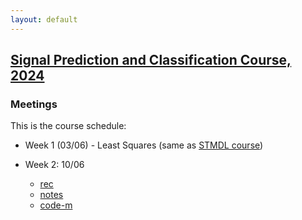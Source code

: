 ```yaml
---
layout: default
---
```


## [Signal Prediction and Classification Course, 2024](/suppl/ts2/ts2_main2024)

### Meetings
This is the course schedule:

* Week 1 (03/06) - Least Squares (same as [STMDL course](/suppl/ts1/ts1_main2024))

* Week 2: 10/06
  * [rec]()
  * [notes]()
  * [code-m]()